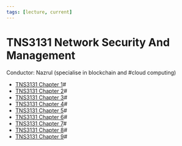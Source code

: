 ```yaml
---
tags: [lecture, current]
---
```


# TNS3131 Network Security And Management

Conductor: Nazrul (specialise in blockchain and #cloud computing)

- [TNS3131 Chapter 1](202209261333.md)#
- [TNS3131 Chapter 2](202210052152.md)#
- [TNS3131 Chapter 3](202210122051.md)#
- [TNS3131 Chapter 4](202210182233.md)#
- [TNS3131 Chapter 5](202210312225.md)#
- [TNS3131 Chapter 6](202211091450.md)#
- [TNS3131 Chapter 7](202212052002.md)#
- [TNS3131 Chapter 8](202212211443.md)#
- [TNS3131 Chapter 9](202301021638.md)#
